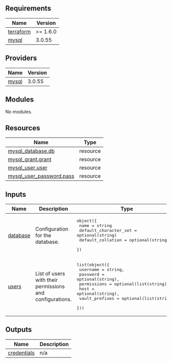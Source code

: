 <!-- BEGIN_TF_DOCS -->
## Requirements

| Name | Version |
|------|---------|
| <a name="requirement_terraform"></a> [terraform](#requirement\_terraform) | >= 1.6.0 |
| <a name="requirement_mysql"></a> [mysql](#requirement\_mysql) | 3.0.55 |

## Providers

| Name | Version |
|------|---------|
| <a name="provider_mysql"></a> [mysql](#provider\_mysql) | 3.0.55 |

## Modules

No modules.

## Resources

| Name | Type |
|------|------|
| [mysql_database.db](https://registry.terraform.io/providers/petoju/mysql/3.0.55/docs/resources/database) | resource |
| [mysql_grant.grant](https://registry.terraform.io/providers/petoju/mysql/3.0.55/docs/resources/grant) | resource |
| [mysql_user.user](https://registry.terraform.io/providers/petoju/mysql/3.0.55/docs/resources/user) | resource |
| [mysql_user_password.pass](https://registry.terraform.io/providers/petoju/mysql/3.0.55/docs/resources/user_password) | resource |

## Inputs

| Name | Description | Type | Default | Required |
|------|-------------|------|---------|:--------:|
| <a name="input_database"></a> [database](#input\_database) | Configuration for the database. | <pre>object({<br/>    name                  = string<br/>    default_character_set = optional(string)<br/>    default_collation     = optional(string)<br/>  })</pre> | n/a | yes |
| <a name="input_users"></a> [users](#input\_users) | List of users with their permissions and configurations. | <pre>list(object({<br/>    username       = string,<br/>    password       = optional(string),<br/>    permissions    = optional(list(string)),<br/>    host           = optional(string),<br/>    vault_prefixes = optional(list(string))<br/>  }))</pre> | n/a | yes |

## Outputs

| Name | Description |
|------|-------------|
| <a name="output_credentials"></a> [credentials](#output\_credentials) | n/a |
<!-- END_TF_DOCS -->